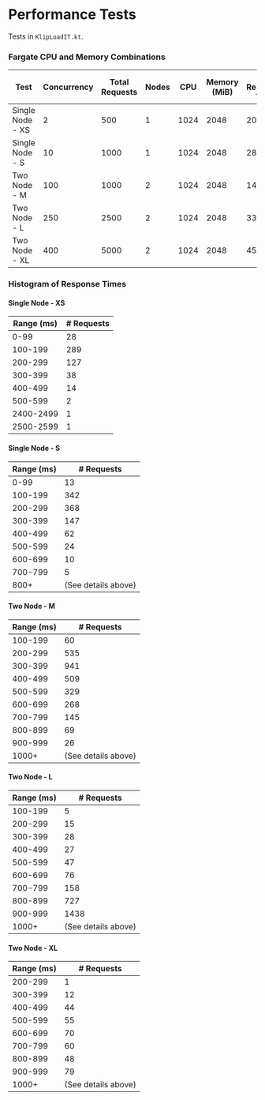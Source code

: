 # Performance Tests

Tests in `KlipLoadIT.kt`.

### Fargate CPU and Memory Combinations

| **Test**         | **Concurrency** | **Total Requests** | **Nodes** | **CPU** | **Memory (MiB)** | **Avg Response Time** | **Min Response Time** | **Max Response Time** |
|------------------|-----------------|--------------------|-----------|---------|------------------|-----------------------|-----------------------|-----------------------|
| Single Node - XS | 2               | 500                | 1         | 1024    | 2048             | 200 ms                | 83 ms                 | 2591 ms               |
| Single Node - S  | 10              | 1000               | 1         | 1024    | 2048             | 285 ms                | 86 ms                 | 2162 ms               |
| Two Node    - M  | 100             | 1000               | 2         | 1024    | 2048             | 1433 ms               | 120 ms                | 1917 ms               |
| Two Node    - L  | 250             | 2500               | 2         | 1024    | 2048             | 3311 ms               | 179 ms                | 2229 ms               |
| Two Node    - XL | 400             | 5000               | 2         | 1024    | 2048             | 4579 ms               | 286 ms                | 3559 ms               |

### Histogram of Response Times

#### Single Node - XS

| **Range (ms)** | **# Requests** |
|----------------|----------------|
| 0-99           | 28             |
| 100-199        | 289            |
| 200-299        | 127            |
| 300-399        | 38             |
| 400-499        | 14             |
| 500-599        | 2              |
| 2400-2499      | 1              |
| 2500-2599      | 1              |

#### Single Node - S

| **Range (ms)** | **# Requests**      |
|----------------|---------------------|
| 0-99           | 13                  |
| 100-199        | 342                 |
| 200-299        | 368                 |
| 300-399        | 147                 |
| 400-499        | 62                  |
| 500-599        | 24                  |
| 600-699        | 10                  |
| 700-799        | 5                   |
| 800+           | (See details above) |

#### Two Node - M

| **Range (ms)** | **# Requests**      |
|----------------|---------------------|
| 100-199        | 60                  |
| 200-299        | 535                 |
| 300-399        | 941                 |
| 400-499        | 509                 |
| 500-599        | 329                 |
| 600-699        | 268                 |
| 700-799        | 145                 |
| 800-899        | 69                  |
| 900-999        | 26                  |
| 1000+          | (See details above) |

#### Two Node - L

| **Range (ms)** | **# Requests**      |
|----------------|---------------------|
| 100-199        | 5                   |
| 200-299        | 15                  |
| 300-399        | 28                  |
| 400-499        | 27                  |
| 500-599        | 47                  |
| 600-699        | 76                  |
| 700-799        | 158                 |
| 800-899        | 727                 |
| 900-999        | 1438                |
| 1000+          | (See details above) |

#### Two Node - XL

| **Range (ms)** | **# Requests**      |
|----------------|---------------------|
| 200-299        | 1                   |
| 300-399        | 12                  |
| 400-499        | 44                  |
| 500-599        | 55                  |
| 600-699        | 70                  |
| 700-799        | 60                  |
| 800-899        | 48                  |
| 900-999        | 79                  |
| 1000+          | (See details above) |
